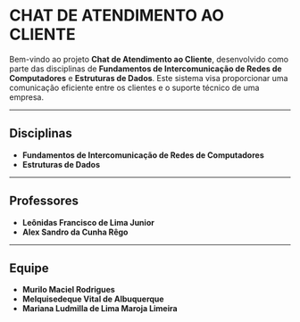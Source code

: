 # CHAT DE ATENDIMENTO AO CLIENTE

Bem-vindo ao projeto **Chat de Atendimento ao Cliente**, desenvolvido como parte das disciplinas de **Fundamentos de Intercomunicação de Redes de Computadores** e **Estruturas de Dados**. Este sistema visa proporcionar uma comunicação eficiente entre os clientes e o suporte técnico de uma empresa.

---

## Disciplinas

- **Fundamentos de Intercomunicação de Redes de Computadores**
- **Estruturas de Dados**

---

## Professores

- **Leônidas Francisco de Lima Junior**
- **Alex Sandro da Cunha Rêgo**

---

## Equipe

- **Murilo Maciel Rodrigues**
- **Melquisedeque Vital de Albuquerque**
- **Mariana Ludmilla de Lima Maroja Limeira** 